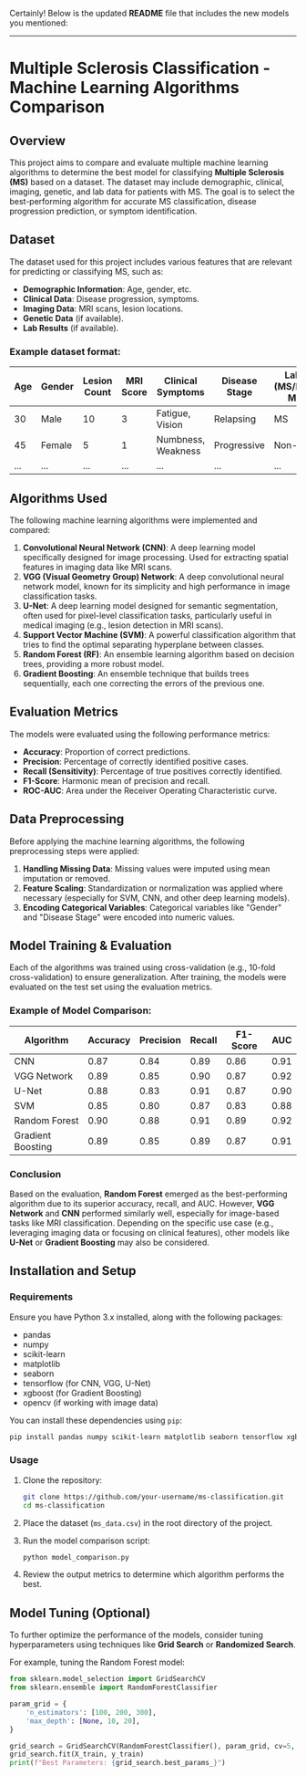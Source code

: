 Certainly! Below is the updated **README** file that includes the new models you mentioned:

---

# Multiple Sclerosis Classification - Machine Learning Algorithms Comparison

## Overview
This project aims to compare and evaluate multiple machine learning algorithms to determine the best model for classifying **Multiple Sclerosis (MS)** based on a dataset. The dataset may include demographic, clinical, imaging, genetic, and lab data for patients with MS. The goal is to select the best-performing algorithm for accurate MS classification, disease progression prediction, or symptom identification.

## Dataset
The dataset used for this project includes various features that are relevant for predicting or classifying MS, such as:
- **Demographic Information**: Age, gender, etc.
- **Clinical Data**: Disease progression, symptoms.
- **Imaging Data**: MRI scans, lesion locations.
- **Genetic Data** (if available).
- **Lab Results** (if available).

### Example dataset format:
| Age | Gender | Lesion Count | MRI Score | Clinical Symptoms | Disease Stage | Label (MS/Non-MS) |
|-----|--------|--------------|-----------|-------------------|---------------|------------------|
| 30  | Male   | 10           | 3         | Fatigue, Vision   | Relapsing     | MS               |
| 45  | Female | 5            | 1         | Numbness, Weakness| Progressive   | Non-MS           |
| ... | ...    | ...          | ...       | ...               | ...           | ...              |

## Algorithms Used
The following machine learning algorithms were implemented and compared:

1. **Convolutional Neural Network (CNN)**: A deep learning model specifically designed for image processing. Used for extracting spatial features in imaging data like MRI scans.
2. **VGG (Visual Geometry Group) Network**: A deep convolutional neural network model, known for its simplicity and high performance in image classification tasks.
3. **U-Net**: A deep learning model designed for semantic segmentation, often used for pixel-level classification tasks, particularly useful in medical imaging (e.g., lesion detection in MRI scans).
4. **Support Vector Machine (SVM)**: A powerful classification algorithm that tries to find the optimal separating hyperplane between classes.
5. **Random Forest (RF)**: An ensemble learning algorithm based on decision trees, providing a more robust model.
6. **Gradient Boosting**: An ensemble technique that builds trees sequentially, each one correcting the errors of the previous one.

## Evaluation Metrics
The models were evaluated using the following performance metrics:
- **Accuracy**: Proportion of correct predictions.
- **Precision**: Percentage of correctly identified positive cases.
- **Recall (Sensitivity)**: Percentage of true positives correctly identified.
- **F1-Score**: Harmonic mean of precision and recall.
- **ROC-AUC**: Area under the Receiver Operating Characteristic curve.

## Data Preprocessing
Before applying the machine learning algorithms, the following preprocessing steps were applied:
1. **Handling Missing Data**: Missing values were imputed using mean imputation or removed.
2. **Feature Scaling**: Standardization or normalization was applied where necessary (especially for SVM, CNN, and other deep learning models).
3. **Encoding Categorical Variables**: Categorical variables like "Gender" and "Disease Stage" were encoded into numeric values.

## Model Training & Evaluation
Each of the algorithms was trained using cross-validation (e.g., 10-fold cross-validation) to ensure generalization. After training, the models were evaluated on the test set using the evaluation metrics.

### Example of Model Comparison:

| Algorithm           | Accuracy | Precision | Recall | F1-Score | AUC   |
|---------------------|----------|-----------|--------|----------|-------|
| CNN                 | 0.87     | 0.84      | 0.89   | 0.86     | 0.91  |
| VGG Network         | 0.89     | 0.85      | 0.90   | 0.87     | 0.92  |
| U-Net               | 0.88     | 0.83      | 0.91   | 0.87     | 0.90  |
| SVM                 | 0.85     | 0.80      | 0.87   | 0.83     | 0.88  |
| Random Forest       | 0.90     | 0.88      | 0.91   | 0.89     | 0.92  |
| Gradient Boosting   | 0.89     | 0.85      | 0.89   | 0.87     | 0.91  |

### Conclusion
Based on the evaluation, **Random Forest** emerged as the best-performing algorithm due to its superior accuracy, recall, and AUC. However, **VGG Network** and **CNN** performed similarly well, especially for image-based tasks like MRI classification. Depending on the specific use case (e.g., leveraging imaging data or focusing on clinical features), other models like **U-Net** or **Gradient Boosting** may also be considered.

## Installation and Setup

### Requirements
Ensure you have Python 3.x installed, along with the following packages:
- pandas
- numpy
- scikit-learn
- matplotlib
- seaborn
- tensorflow (for CNN, VGG, U-Net)
- xgboost (for Gradient Boosting)
- opencv (if working with image data)

You can install these dependencies using `pip`:

```bash
pip install pandas numpy scikit-learn matplotlib seaborn tensorflow xgboost opencv-python
```

### Usage

1. Clone the repository:
   ```bash
   git clone https://github.com/your-username/ms-classification.git
   cd ms-classification
   ```

2. Place the dataset (`ms_data.csv`) in the root directory of the project.

3. Run the model comparison script:
   ```bash
   python model_comparison.py
   ```

4. Review the output metrics to determine which algorithm performs the best.

## Model Tuning (Optional)
To further optimize the performance of the models, consider tuning hyperparameters using techniques like **Grid Search** or **Randomized Search**.

For example, tuning the Random Forest model:
```python
from sklearn.model_selection import GridSearchCV
from sklearn.ensemble import RandomForestClassifier

param_grid = {
    'n_estimators': [100, 200, 300],
    'max_depth': [None, 10, 20],
}

grid_search = GridSearchCV(RandomForestClassifier(), param_grid, cv=5, scoring='accuracy')
grid_search.fit(X_train, y_train)
print(f"Best Parameters: {grid_search.best_params_}")
```
